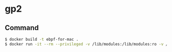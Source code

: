 # gp2

## Command

```bash
$ docker build -t ebpf-for-mac .
$ docker run -it --rm --privileged -v /lib/modules:/lib/modules:ro -v /etc/localtime:/etc/localtime:ro --pid=host ebpf-for-mac
```
